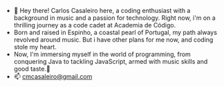 - 👋 Hey there! Carlos Casaleiro here, a coding enthusiast with a background in music and a passion for technology. Right now, i'm on a thrilling journey as a code cadet at Academia de Código.
- Born and raised in Espinho, a coastal pearl of Portugal, my path always revolved around music. But i have other plans for me now, and coding stole my heart.
- Now, I'm immersing myself in the world of programming, from conquering Java to tackling JavaScript, armed with music skills and good taste.🤟
- 📫 cmcasaleiro@gmail.com

<!---
carloscasaleiro/carloscasaleiro is a ✨ special ✨ repository because its `README.md` (this file) appears on your GitHub profile.
You can click the Preview link to take a look at your changes.
--->
